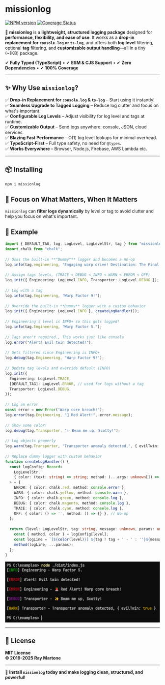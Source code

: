 # missionlog  
[![NPM version][npm-image]][npm-url] [![Coverage Status](https://coveralls.io/repos/github/rmartone/missionlog/badge.svg?branch=master)](https://coveralls.io/github/rmartone/missionlog?branch=master)

[npm-image]: https://img.shields.io/npm/v/missionlog.svg?style=flat  
[npm-url]: https://www.npmjs.com/package/missionlog  

🚀 **missionlog** is a **lightweight, structured logging package** designed for **performance, flexibility, and ease of use**. It works as a **drop-in replacement for `console.log` or `ts-log`**, and offers both **log level** filtering, optional **tag** filtering, and **customizable output handling**—all in a tiny (~1KB) package.  

✔ **Fully Typed (TypeScript)** • ✔ **ESM & CJS Support** • ✔ **Zero Dependencies** • ✔ **100% Coverage**   

---

## **✨ Why Use `missionlog`?**  

✅ **Drop-in Replacement for `console.log` & `ts-log`** – Start using it instantly!  
✅ **Seamless Upgrade to Tagged Logging** – Reduce log clutter and focus on what's important.  
✅ **Configurable Log Levels** – Adjust visibility for log level and tags at runtime.  
✅ **Customizable Output** – Send logs anywhere: console, JSON, cloud services.  
✅ **Blazing Fast Performance** – O(1) log level lookups for minimal overhead.  
✅ **TypeScript-First** – Full type safety, no need for `@types`.  
✅ **Works Everywhere** – Browser, Node.js, Firebase, AWS Lambda etc.  

---

## **📦 Installing**  
```sh  
npm i missionlog  
```

## 🎯 **Focus on What Matters, When It Matters**  
`missionlog` can **filter logs dynamically** by level or tag to avoid clutter and help you focus on what's important. 

## **🚀 Example**

```typescript
import { DEFAULT_TAG, log, LogLevel, LogLevelStr, tag } from "missionlog";
import chalk from "chalk";

// Uses the built-in **"Dummy"** logger and becomes a no-op
log.info(tag.engineering, "Engaging warp drive! Destination: The Final Frontier.");

// Assign tags levels, (TRACE < DEBUG < INFO < WARN < ERROR < OFF)
log.init({ Engineering: LogLevel.INFO, Transporter: LogLevel.DEBUG });

// Log with a tag
log.info(tag.Engineering, "Warp Factor 9!");

// Override the built-in **Dummy** logger with a custom behavior
log.init({ Engineering: LogLevel.INFO }, createLogHandler());

// Engineering's level is INFO+ so this gets logged!
log.info(tag.Engineering, "Warp Factor 5.");

// Tags aren't required., This works just like console
log.error("Alert! Evil twin detected!");

// Gets filtered since Engineering is INFO+
log.debug(tag.Engineering, "Warp Factor 9!");

// Update tag levels and override default (INFO)
log.init({
  Engineering: LogLevel.TRACE,
  [DEFAULT_TAG]: LogLevel.ERROR, // used for logs without a tag
  Transporter: LogLevel.DEBUG,
});

// Log an error
const error = new Error("Warp core breach!");
log.error(tag.Engineering, "🚨 Red Alert!", error.message);

// Show some color!
log.debug(tag.Transporter, "✨ Beam me up, Scotty!");

// Log objects properly
log.warn(tag.Transporter, "Transporter anomaly detected,", { evilTwin: true });

// Replace dummy logger with custom behavior
function createLogHandler() {
  const logConfig: Record<
    LogLevelStr,
    { color: (text: string) => string; method: (...args: unknown[]) => void }
  > = {
    ERROR: { color: chalk.red, method: console.error },
    WARN: { color: chalk.yellow, method: console.warn },
    INFO: { color: chalk.green, method: console.log },
    DEBUG: { color: chalk.magenta, method: console.log },
    TRACE: { color: chalk.cyan, method: console.log },
    OFF: { color: () => '', method: () => {} }, // No-op
  };

  return (level: LogLevelStr, tag: string, message: unknown, params: unknown[]) => {
    const { method, color } = logConfig[level];  
    const logLine = `[${color(level)}] ${tag ? tag + ' - ' : ''}${message}`;
    method(logLine, ...params);
  };
}
```

![Example Image](example.jpg)

---

## **📄 License**  
**MIT License**  
**© 2019-2025 Ray Martone**  

---

🚀 **Install `missionlog` today and make logging clean, structured, and powerful!**

